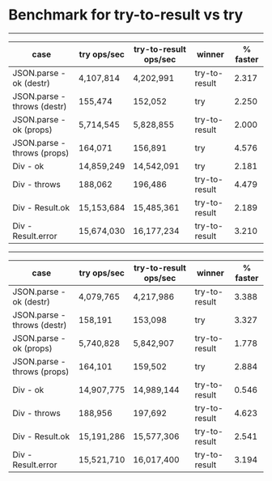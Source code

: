 # Benchmark for try-to-result vs try

---

| case                        | try ops/sec | try-to-result ops/sec | winner        | % faster |
| --------------------------- | ----------- | --------------------- | ------------- | -------- |
| JSON.parse - ok (destr)     | 4,107,814   | 4,202,991             | try-to-result | 2.317    |
| JSON.parse - throws (destr) | 155,474     | 152,052               | try           | 2.250    |
| JSON.parse - ok (props)     | 5,714,545   | 5,828,855             | try-to-result | 2.000    |
| JSON.parse - throws (props) | 164,071     | 156,891               | try           | 4.576    |
| Div - ok                    | 14,859,249  | 14,542,091            | try           | 2.181    |
| Div - throws                | 188,062     | 196,486               | try-to-result | 4.479    |
| Div - Result.ok             | 15,153,684  | 15,485,361            | try-to-result | 2.189    |
| Div - Result.error          | 15,674,030  | 16,177,234            | try-to-result | 3.210    |

---

| case                        | try ops/sec | try-to-result ops/sec | winner        | % faster |
| --------------------------- | ----------- | --------------------- | ------------- | -------- |
| JSON.parse - ok (destr)     | 4,079,765   | 4,217,986             | try-to-result | 3.388    |
| JSON.parse - throws (destr) | 158,191     | 153,098               | try           | 3.327    |
| JSON.parse - ok (props)     | 5,740,828   | 5,842,907             | try-to-result | 1.778    |
| JSON.parse - throws (props) | 164,101     | 159,502               | try           | 2.884    |
| Div - ok                    | 14,907,775  | 14,989,144            | try-to-result | 0.546    |
| Div - throws                | 188,956     | 197,692               | try-to-result | 4.623    |
| Div - Result.ok             | 15,191,286  | 15,577,306            | try-to-result | 2.541    |
| Div - Result.error          | 15,521,710  | 16,017,400            | try-to-result | 3.194    |